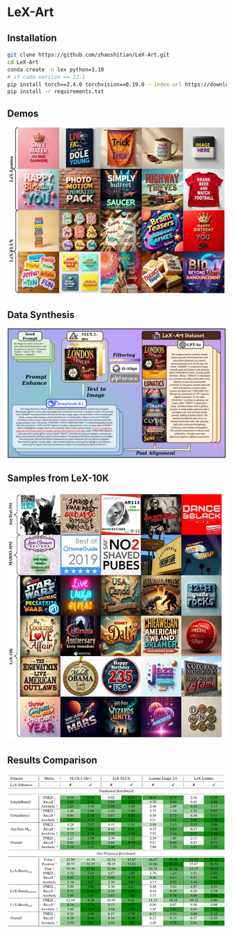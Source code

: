 # LeX-Art

## Installation
```bash
git clone https://github.com/zhaoshitian/LeX-Art.git
cd LeX-Art
conda create -n lex python=3.10
# if cuda version == 12.1
pip install torch==2.4.0 torchvision==0.19.0 --index-url https://download.pytorch.org/whl/cu121
pip install -r requirements.txt
```

## Demos
![demos](./assets/demos.png "demos")

## Data Synthesis
![overview](./assets/overview.png "overview")

## Samples from LeX-10K
![train_data](./assets/train_data.jpg "train_data")

## Results Comparison
![results](./assets/results.png "results")